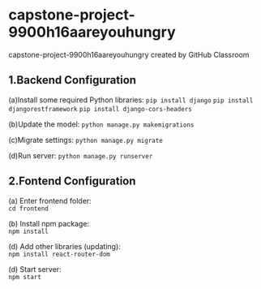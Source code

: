 # capstone-project-9900h16aareyouhungry
capstone-project-9900h16aareyouhungry created by GitHub Classroom

## 1.Backend Configuration
(a)Install some required Python libraries:
`pip install django`
`pip install djangorestframework`
`pip install django-cors-headers`

(b)Update the model:
`python manage.py makemigrations`

(c)Migrate settings:
`python manage.py migrate`

(d)Run server:
`python manage.py runserver`


## 2.Fontend Configuration
(a) Enter frontend folder:  
`cd frontend`
    
(b) Install npm package:  
`npm install`

(d) Add other libraries (updating):  
`npm install react-router-dom`

(d) Start server:  
`npm start`

